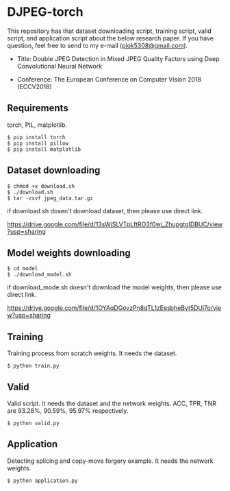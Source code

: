 # DJPEG-torch
This repository has that dataset downloading script, training script, valid script, and application script about the below research paper. If you have question, feel free to send to my e-mail (plok5308@gmail.com).

- Title: Double JPEG Detection in Mixed JPEG Quality Factors using Deep Convolutional Neural Network

- Conference: The European Conference on Computer Vision 2018 (ECCV2018)

## Requirements
torch, PIL, matplotlib.
```
$ pip install torch
$ pip install pillow
$ pip install matplotlib
```

## Dataset downloading
```
$ chmod +x download.sh
$ ./download.sh
$ tar -zxvf jpeg_data.tar.gz
```
if download.sh dosen't download dataset, then please use direct link.

https://drive.google.com/file/d/13sWjSLVTpLftRO3f0wi_ZhupgtgIDBUC/view?usp=sharing

## Model weights downloading
```
$ cd model
$ ./download_model.sh
```
if download_mode.sh doesn't download the model weights, then please use direct link.

https://drive.google.com/file/d/1OYAqDGovzPn8qTL1zEesbheByt5DUi7o/view?usp=sharing

## Training
Training process from scratch weights. It needs the dataset.
```
$ python train.py
```

## Valid
Valid script. It needs the dataset and the network weights. ACC, TPR, TNR are 93.28%, 90.59%, 95.97% respectively.
```
$ python valid.py
```

## Application
Detecting splicing and copy-move forgery example. It needs the network weights.
```
$ python application.py
```

